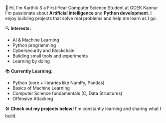  👋 Hi, I'm Karthik S a First-Year Computer Science Student at GCEK Kannur  
I'm passionate about **Artificial Intelligence** and **Python development**. I enjoy building projects that solve real problems and help me learn as I go.

🔍 **Interests:**  
- AI & Machine Learning  
- Python programming
- Cybersecurity and Blockchain 
- Building small tools and experiments  
- Learning by doing  

📚 **Currently Learning:**  
- Python (core + libraries like NumPy, Pandas)  
- Basics of Machine Learning  
- Computer Science fundamentals (C, Data Structures)
- Offensive Attacking 
  
🛠️ **Check out my projects below!** I'm constantly learning and sharing what I build.
